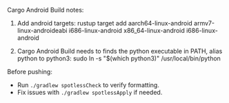 Cargo Android Build notes:
1. Add android targets:
rustup target add aarch64-linux-android armv7-linux-androideabi i686-linux-android x86_64-linux-android i686-linux-android

2. Cargo Android Build needs to finds the python executable in PATH, alias python to python3:
sudo ln -s "$(which python3)" /usr/local/bin/python

Before pushing:
- Run `./gradlew spotlessCheck` to verify formatting.
- Fix issues with `./gradlew spotlessApply` if needed.